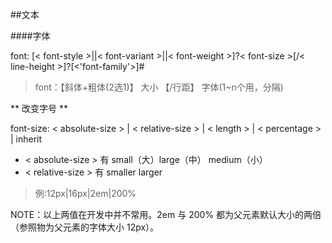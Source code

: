 ##文本

####字体

font: [< font-style >||< font-variant >||< font-weight >]?< font-size >[/< line-height >]?[<'font-family'>]#

>font：【斜体+粗体(2选1)】 大小 【/行距】 字体(1~n个用，分隔)

** 改变字号 **

font-size: < absolute-size > | < relative-size > | < length > | < percentage > | inherit

* < absolute-size > 有 small（大）large（中） medium（小）
* < relative-size > 有 smaller larger

>例:12px|16px|2em|200%




NOTE：以上两值在开发中并不常用。2em 与 200% 都为父元素默认大小的两倍（参照物为父元素的字体大小 12px）。
